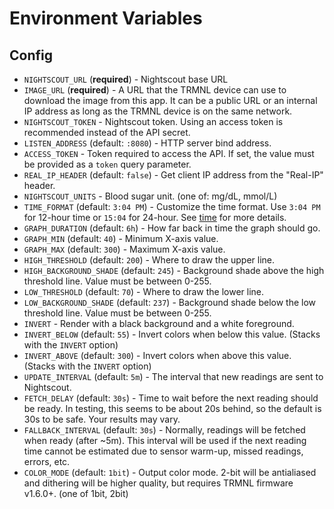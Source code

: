 # Environment Variables

## Config

 - `NIGHTSCOUT_URL` (**required**) - Nightscout base URL
 - `IMAGE_URL` (**required**) - A URL that the TRMNL device can use to download the image from this app. It can be a public URL or an internal IP address as long as the TRMNL device is on the same network.
 - `NIGHTSCOUT_TOKEN` - Nightscout token. Using an access token is recommended instead of the API secret.
 - `LISTEN_ADDRESS` (default: `:8080`) - HTTP server bind address.
 - `ACCESS_TOKEN` - Token required to access the API. If set, the value must be provided as a `token` query parameter.
 - `REAL_IP_HEADER` (default: `false`) - Get client IP address from the "Real-IP" header.
 - `NIGHTSCOUT_UNITS` - Blood sugar unit. (one of: mg/dL, mmol/L)
 - `TIME_FORMAT` (default: `3:04 PM`) - Customize the time format. Use `3:04 PM` for 12-hour time or `15:04` for 24-hour. See [time](https://pkg.go.dev/time) for more details.
 - `GRAPH_DURATION` (default: `6h`) - How far back in time the graph should go.
 - `GRAPH_MIN` (default: `40`) - Minimum X-axis value.
 - `GRAPH_MAX` (default: `300`) - Maximum X-axis value.
 - `HIGH_THRESHOLD` (default: `200`) - Where to draw the upper line.
 - `HIGH_BACKGROUND_SHADE` (default: `245`) - Background shade above the high threshold line. Value must be between 0-255.
 - `LOW_THRESHOLD` (default: `70`) - Where to draw the lower line.
 - `LOW_BACKGROUND_SHADE` (default: `237`) - Background shade below the low threshold line. Value must be between 0-255.
 - `INVERT` - Render with a black background and a white foreground.
 - `INVERT_BELOW` (default: `55`) - Invert colors when below this value. (Stacks with the `INVERT` option)
 - `INVERT_ABOVE` (default: `300`) - Invert colors when above this value. (Stacks with the `INVERT` option)
 - `UPDATE_INTERVAL` (default: `5m`) - The interval that new readings are sent to Nightscout.
 - `FETCH_DELAY` (default: `30s`) - Time to wait before the next reading should be ready. In testing, this seems to be about 20s behind, so the default is 30s to be safe. Your results may vary.
 - `FALLBACK_INTERVAL` (default: `30s`) - Normally, readings will be fetched when ready (after ~5m). This interval will be used if the next reading time cannot be estimated due to sensor warm-up, missed readings, errors, etc.
 - `COLOR_MODE` (default: `1bit`) - Output color mode. 2-bit will be antialiased and dithering will be higher quality, but requires TRMNL firmware v1.6.0+. (one of 1bit, 2bit)

